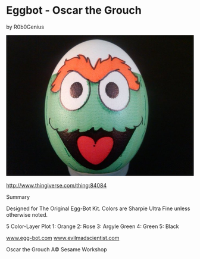 # Eggbot - Oscar the Grouch
by R0b0Genius

<p align="center">
<img src="preview.jpg"/>
</p>

http://www.thingiverse.com/thing:84084

Summary

Designed for The Original Egg-Bot Kit.
Colors are Sharpie Ultra Fine unless otherwise noted.

5 Color-Layer Plot
1: Orange
2: Rose
3: Argyle Green
4: Green
5: Black

www.egg-bot.com
www.evilmadscientist.com

Oscar the Grouch A© Sesame Workshop
